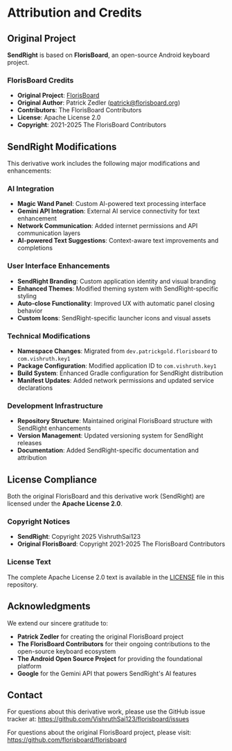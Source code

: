 # Attribution and Credits

## Original Project

**SendRight** is based on **FlorisBoard**, an open-source Android keyboard project.

### FlorisBoard Credits
- **Original Project**: [FlorisBoard](https://github.com/florisboard/florisboard)
- **Original Author**: Patrick Zedler (patrick@florisboard.org)
- **Contributors**: The FlorisBoard Contributors
- **License**: Apache License 2.0
- **Copyright**: 2021-2025 The FlorisBoard Contributors

## SendRight Modifications

This derivative work includes the following major modifications and enhancements:

### AI Integration
- **Magic Wand Panel**: Custom AI-powered text processing interface
- **Gemini API Integration**: External AI service connectivity for text enhancement
- **Network Communication**: Added internet permissions and API communication layers
- **AI-powered Text Suggestions**: Context-aware text improvements and completions

### User Interface Enhancements
- **SendRight Branding**: Custom application identity and visual branding
- **Enhanced Themes**: Modified theming system with SendRight-specific styling
- **Auto-close Functionality**: Improved UX with automatic panel closing behavior
- **Custom Icons**: SendRight-specific launcher icons and visual assets

### Technical Modifications
- **Namespace Changes**: Migrated from `dev.patrickgold.florisboard` to `com.vishruth.key1`
- **Package Configuration**: Modified application ID to `com.vishruth.key1`
- **Build System**: Enhanced Gradle configuration for SendRight distribution
- **Manifest Updates**: Added network permissions and updated service declarations

### Development Infrastructure
- **Repository Structure**: Maintained original FlorisBoard structure with SendRight enhancements
- **Version Management**: Updated versioning system for SendRight releases
- **Documentation**: Added SendRight-specific documentation and attribution

## License Compliance

Both the original FlorisBoard and this derivative work (SendRight) are licensed under the **Apache License 2.0**.

### Copyright Notices
- **SendRight**: Copyright 2025 VishruthSai123
- **Original FlorisBoard**: Copyright 2021-2025 The FlorisBoard Contributors

### License Text
The complete Apache License 2.0 text is available in the [LICENSE](LICENSE) file in this repository.

## Acknowledgments

We extend our sincere gratitude to:

- **Patrick Zedler** for creating the original FlorisBoard project
- **The FlorisBoard Contributors** for their ongoing contributions to the open-source keyboard ecosystem
- **The Android Open Source Project** for providing the foundational platform
- **Google** for the Gemini API that powers SendRight's AI features

## Contact

For questions about this derivative work, please use the GitHub issue tracker at:
https://github.com/VishruthSai123/florisboard/issues

For questions about the original FlorisBoard project, please visit:
https://github.com/florisboard/florisboard
